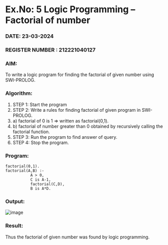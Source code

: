 # Ex.No: 5   Logic Programming – Factorial of number   
### DATE: 23-03-2024                                                                           
### REGISTER NUMBER : 212221040127
### AIM: 
To  write  a logic program for finding the factorial of given number using SWI-PROLOG. 
### Algorithm:
1. STEP 1: Start the program
2. STEP 2:  Write a rules for finding factorial of given program in SWI-PROLOG.
3.   a)	factorial of 0 is 1 => written as factorial(0,1).
4.   b)	factorial of number greater than 0 obtained by recursively calling the factorial    function.
5. STEP 3: Run the program  to find answer of  query.
6. STEP 4: Stop the program.

### Program:

```
factorial(0,1).
factorial(A,B) :-  
           A > 0, 
           C is A-1,
           factorial(C,D),
           B is A*D.
```

### Output:

![image](https://github.com/Vasanth1234567/AI_Lab_2023-24/assets/86919099/0079200e-ecb6-4376-b104-d9a87c2d6404)


### Result:
Thus the factorial of given number was found by logic programming. 
